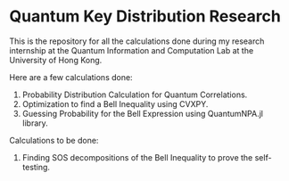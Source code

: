 # Quantum Key Distribution Research

This is the repository for all the calculations done during my research internship at the Quantum Information and Computation Lab at the University of Hong Kong.

Here are a few calculations done:
1. Probability Distribution Calculation for Quantum Correlations.
2. Optimization to find a Bell Inequality using CVXPY.
3. Guessing Probability for the Bell Expression using QuantumNPA.jl library.

Calculations to be done:
1. Finding SOS decompositions of the Bell Inequality to prove the self-testing.

